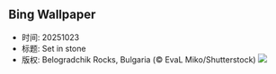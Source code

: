 ## Bing Wallpaper
- 时间: 20251023
- 标题: Set in stone
- 版权: Belogradchik Rocks, Bulgaria (© EvaL Miko/Shutterstock)
![](https://cn.bing.com/th?id=OHR.BulgariaRocks_EN-US3184562282_UHD.jpg&rf=LaDigue_UHD.jpg&pid=hp&w=3840&h=2160&rs=1&c=4)
